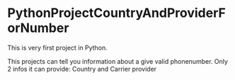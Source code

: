 # PythonProjectCountryAndProviderForNumber
This is very first project in Python.

This projects can tell you information about a give valid phonenumber.
Only 2 infos it can provide:  Country and Carrier provider
